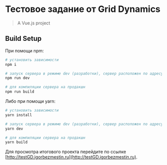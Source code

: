# Тестовое задание от Grid Dynamics

> A Vue.js project

## Build Setup

При помощи npm:

``` bash
# установить зависимости
npm i

# запуск сервера в режиме dev (разработки), сервер расположен по адресу localhost:8080
npm run dev

# для компиляции сервера на продакшн
npm run build
```

Либо при помощи yarn:

``` bash
# установить зависимости
yarn install

# запуск сервера в режиме dev (разработки), сервер расположен по адресу localhost:8080
yarn dev

# для компиляции сервера на продакшн
yarn build
```
Для просмотра итогового проекта перейдите по ссылке [http://testGD.igorbezmestin.ru](http://testGD.igorbezmestin.ru).